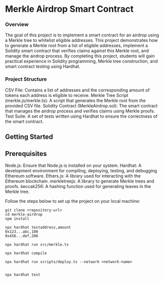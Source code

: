 
# Merkle Airdrop Smart Contract
### Overview
The goal of this project is to implement a smart contract for an airdrop using a Merkle tree to whitelist eligible addresses. This project demonstrates how to generate a Merkle root from a list of eligible addresses, implement a Solidity smart contract that verifies claims against this Merkle root, and manage the airdrop process. By completing this project, students will gain practical experience in Solidity programming, Merkle tree construction, and smart contract testing using Hardhat.

### Project Structure
CSV File: Contains a list of addresses and the corresponding amount of tokens each address is eligible to receive.
Merkle Tree Script (merkle.js/merkle.ts): A script that generates the Merkle root from the provided CSV file.
Solidity Contract (MerkleAirdrop.sol): The smart contract that manages the airdrop process and verifies claims using Merkle proofs.
Test Suite: A set of tests written using Hardhat to ensure the correctness of the smart contract.


## Getting Started
## Prerequisites
Node.js: Ensure that Node.js is installed on your system.
Hardhat: A development environment for compiling, deploying, testing, and debugging Ethereum software.
Ethers.js: A library used for interacting with the Ethereum blockchain.
merkletreejs: A library to generate Merkle trees and proofs.
keccak256: A hashing function used for generating leaves in the Merkle tree.

Follow the steps below to set up the project on your local machine:

```shell
git clone <repository-url>
cd merkle-airdrop
npm install

npx hardhat testaddress,amount
0x123...abc,100
0x456...def,200

npx hardhat run src/merkle.ts

npx hardhat compile

npx hardhat run scripts/deploy.ts --network <network-name>


npx hardhat test

```
